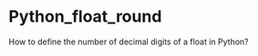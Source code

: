 Python_float_round
==================

How to define the number of decimal digits of a float in Python?
